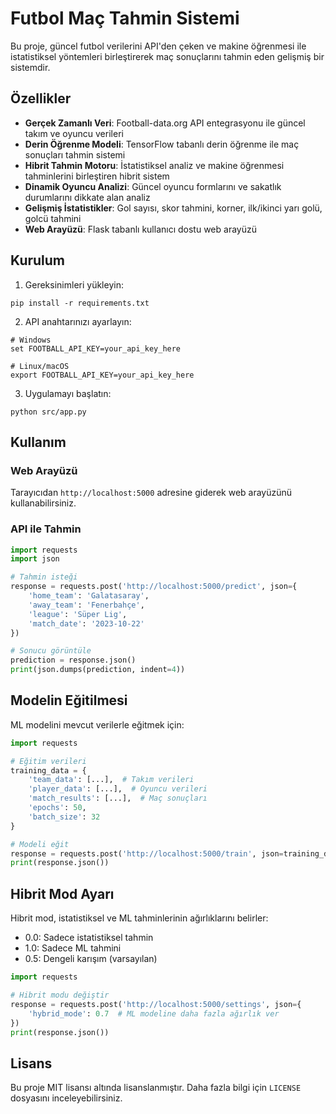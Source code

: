 # Futbol Maç Tahmin Sistemi

Bu proje, güncel futbol verilerini API'den çeken ve makine öğrenmesi ile istatistiksel yöntemleri birleştirerek maç sonuçlarını tahmin eden gelişmiş bir sistemdir.

## Özellikler

- **Gerçek Zamanlı Veri**: Football-data.org API entegrasyonu ile güncel takım ve oyuncu verileri
- **Derin Öğrenme Modeli**: TensorFlow tabanlı derin öğrenme ile maç sonuçları tahmin sistemi
- **Hibrit Tahmin Motoru**: İstatistiksel analiz ve makine öğrenmesi tahminlerini birleştiren hibrit sistem
- **Dinamik Oyuncu Analizi**: Güncel oyuncu formlarını ve sakatlık durumlarını dikkate alan analiz
- **Gelişmiş İstatistikler**: Gol sayısı, skor tahmini, korner, ilk/ikinci yarı golü, golcü tahmini
- **Web Arayüzü**: Flask tabanlı kullanıcı dostu web arayüzü

## Kurulum

1. Gereksinimleri yükleyin:
```
pip install -r requirements.txt
```

2. API anahtarınızı ayarlayın:
```
# Windows
set FOOTBALL_API_KEY=your_api_key_here

# Linux/macOS
export FOOTBALL_API_KEY=your_api_key_here
```

3. Uygulamayı başlatın:
```
python src/app.py
```

## Kullanım

### Web Arayüzü

Tarayıcıdan `http://localhost:5000` adresine giderek web arayüzünü kullanabilirsiniz.

### API ile Tahmin

```python
import requests
import json

# Tahmin isteği
response = requests.post('http://localhost:5000/predict', json={
    'home_team': 'Galatasaray',
    'away_team': 'Fenerbahçe',
    'league': 'Süper Lig',
    'match_date': '2023-10-22'
})

# Sonucu görüntüle
prediction = response.json()
print(json.dumps(prediction, indent=4))
```

## Modelin Eğitilmesi

ML modelini mevcut verilerle eğitmek için:

```python
import requests

# Eğitim verileri
training_data = {
    'team_data': [...],  # Takım verileri
    'player_data': [...],  # Oyuncu verileri
    'match_results': [...],  # Maç sonuçları
    'epochs': 50,
    'batch_size': 32
}

# Modeli eğit
response = requests.post('http://localhost:5000/train', json=training_data)
print(response.json())
```

## Hibrit Mod Ayarı

Hibrit mod, istatistiksel ve ML tahminlerinin ağırlıklarını belirler:

- 0.0: Sadece istatistiksel tahmin
- 1.0: Sadece ML tahmini
- 0.5: Dengeli karışım (varsayılan)

```python
import requests

# Hibrit modu değiştir
response = requests.post('http://localhost:5000/settings', json={
    'hybrid_mode': 0.7  # ML modeline daha fazla ağırlık ver
})
print(response.json())
```

## Lisans

Bu proje MIT lisansı altında lisanslanmıştır. Daha fazla bilgi için `LICENSE` dosyasını inceleyebilirsiniz.
